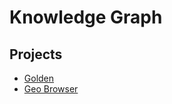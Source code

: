 # Knowledge Graph

## Projects

- [Golden](https://golden.com/)
- [Geo Browser](https://www.geobrowser.io/)
